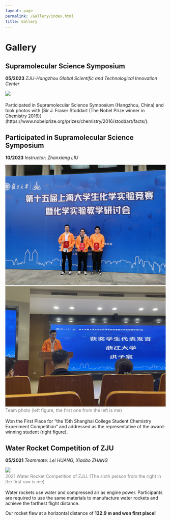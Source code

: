 ```yaml
---
layout: page
permalink: /Gallery/index.html
title: Gallery
---
```


# Gallery

## Supramolecular Science Symposium
**05/2023** *ZJU-Hangzhou Global Scientific and Technological Innovation Center*
<div>
<img src="/images/M3S_photo.jpg">
</div>
<br>Participated in Supramolecular Science Symposium (Hangzhou, China) and took photos with [Sir J. Fraser Stoddart (The Nobel Prize winner in Chemistry 2016)](https://www.nobelprize.org/prizes/chemistry/2016/stoddart/facts/).

## Participated in Supramolecular Science Symposium
**10/2023** *Instructor: Zhanxiang LIU*
<div class="second">
<img src="/images/shanghai_2.jpg">
<img src="/images/shanghai_1.jpg">
</div>
<font color='grey'>Team photo (left figure, the first one from the left is me)</font>
<br>
<br>Won the First Place for “the 15th Shanghai College Student Chemistry Experiment Competition” and addressed as the representative of the award-winning student (right figure).

## Water Rocket Competition of ZJU
**05/2021** *Teammate: Lei HUANG, Xiaobo ZHANG*
<div>
<img src="/images/water_rocket.jpg">
</div>
<font color='grey'>2021 Water Rocket Competition of ZJU. (The sixth person from the right in the first row is me)</font>
<br>
<br>
Water rockets use water and compressed air as engine power. Participants are required to use the same materials to manufacture water rockets and achieve the farthest flight distance.<br>

Our rocket flew at a horizontal distance of **132.9 m and won first place!**




